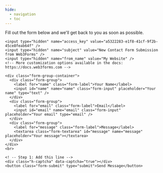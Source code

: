 ```yaml
---
hide:
  - navigation
  - toc
---
```


 <!-- Additional styles for landing page -->
  <style>
    /* Application header should be static for the landing page */
    .md-header {
      position: initial;
    }
    /* Hide navigation */
    @media screen and (min-width: 76.25em) {
      .md-sidebar--primary {
        display: none;
      }
    }
      .md-content__button {
    display: none;
  }
</style>


<!-- 
    This is a working contact form. To receive email, 
    Replace YOUR_ACCESS_KEY_HERE with your actual Access Key.

    Create Access Key here 👉 https://web3forms.com/
 -->

<style>
.contact-section {
  width: 100%;
  max-width: 40rem;
  margin-left: auto;
  margin-right: auto;
  /*padding: 3rem 1rem; */
}

.contact-intro > * + * {
  margin-top: 1rem;
}

.contact-title {
  font-size: 1.875rem;
  line-height: 2.25rem;
  font-weight: 700;
}

.contact-description {
  color: rgb(107 114 128);
}

.form-group-container {
  display: grid;
  gap: 1rem;
  margin-top: 2rem;
}

.form-group {
  display: flex;
  flex-direction: column;
}

.form-label {
  margin-bottom: 0.5rem;
}

.form-input,
.form-textarea {
  padding: 0.5rem;
  border: 1px solid #e5e7eb;
  display: flex;
  height: 2.5rem;
  width: 100%;
  border-radius: 0.375rem;
  font-size: 0.875rem;
  line-height: 1.25rem;
}

.form-input::placeholder,
.form-textarea:focus-visible {
  color: #6b7280;
}

.form-input:focus-visible,
.form-textarea:focus-visible {
  outline: 2px solid #2563eb;
  outline-offset: 2px;
}

.form-textarea {
  min-height: 120px;
}

.form-submit {
  width: 100%;
  margin-top: 1.2rem;
  background-color: #3124ca;
  color: #fff;
  padding: 13px 5px;
  border-radius: 0.375rem;
}

</style>


Fill out the form below and we'll get back to you as soon as possible.
 


<section class="contact-section">

  <form class="contact-form" action="https://api.web3forms.com/submit" method="POST">
  

    <input type="hidden" name="access_key" value="a5322283-e1f8-41cf-9f2b-45ce8feab64f" />
    <input type="hidden" name="subject" value="New Contact Form Submission from Web3Forms" />
    <input type="hidden" name="from_name" value="My Website" />
    <!-- More customization options available in the docs: https://docs.web3forms.com -->

    <div class="form-group-container">
      <div class="form-group">
        <label for="name" class="form-label">Your Name</label>
        <input id="name" name="name" class="form-input" placeholder="Your name" type="text" />
      </div>
      <div class="form-group">
        <label for="email" class="form-label">Email</label>
        <input id="email" name="email" class="form-input" placeholder="Your email" type="email" />
      </div>
      <div class="form-group">
        <label for="message" class="form-label">Message</label>
        <textarea class="form-textarea" id="message" name="message" placeholder="Your message"></textarea>
      </div>
    </div>
    <br>

    <! -- Step 1: Add this line -->
    <div class="h-captcha" data-captcha="true"></div>
    <button class="form-submit" type="submit">Send Message</button>
  </form>

</section>


<script src="https://web3forms.com/client/script.js" async defer></script>